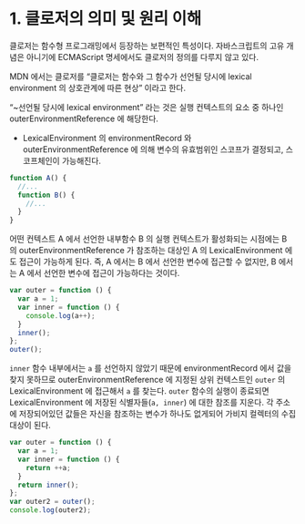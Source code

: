 # 1. 클로저의 의미 및 원리 이해

클로저는 함수형 프로그래밍에서 등장하는 보편적인 특성이다. 자바스크립트의 고유 개념은 아니기에 ECMAScript 명세에서도 클로저의 정의를 다루지 않고 있다.

MDN 에서는 클로저를 “클로저는 함수와 그 함수가 선언될 당시에 lexical environment 의 상호관계에 따른 현상” 이라고 한다.

“~선언될 당시에 lexical environment” 라는 것은 실행 컨텍스트의 요소 중 하나인 outerEnvironmentReference 에 해당한다.

- LexicalEnvironment 의 environmentRecord 와 outerEnvironmentReference 에 의해 변수의 유효범위인 스코프가 결정되고, 스코프체인이 가능해진다.

```jsx
function A() {
  //...
  function B() {
    //...
  }
}
```

어떤 컨텍스트 A 에서 선언한 내부함수 B 의 실행 컨텍스트가 활성화되는 시점에는 B 의 outerEnvironmentReference 가 참조하는 대상인 A 의 LexicalEnvironment 에도 접근이 가능하게 된다. 즉, A 에서는 B 에서 선언한 변수에 접근할 수 없지만, B 에서는 A 에서 선언한 변수에 접근이 가능하다는 것이다.

```jsx
var outer = function () {
  var a = 1;
  var inner = function () {
    console.log(a++);
  }
  inner();
};
outer();
```

`inner` 함수 내부에서는 `a` 를 선언하지 않았기 때문에 environmentRecord 에서 값을 찾지 못하므로 outerEnvironmentReference 에 지정된 상위 컨텍스트인 `outer` 의 LexicalEnvironment 에 접근해서 `a` 를 찾는다. `outer` 함수의 실행이 종료되면 LexicalEnvironment 에 저장된 식별자들(`a, inner`) 에 대한 참조를 지운다. 각 주소에 저장되어있던 값들은 자신을 참조하는 변수가 하나도 없게되어 가비지 컬렉터의 수집대상이 된다.

```jsx
var outer = function () {
  var a = 1;
  var inner = function () {
    return ++a;
  }
  return inner();
};
var outer2 = outer();
console.log(outer2);
```
